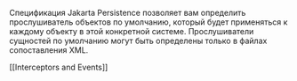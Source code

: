 Спецификация Jakarta Persistence позволяет вам определить прослушиватель объектов по умолчанию, который будет применяться к каждому объекту в этой конкретной системе. Прослушиватели сущностей по умолчанию могут быть определены только в файлах сопоставления XML.

[[Interceptors and Events]]
